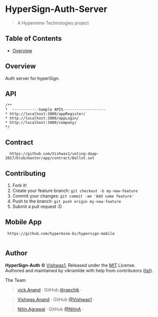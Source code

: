 # HyperSign-Auth-Server 

> A Hypermine Technologies project
## Table of Contents

<!-- toc -->

- [Overview](#user-content-overview)


<!-- tocstop -->

## Overview

Auth server for hyperSign.
 

## API
 ```
/**
 *  ------------Sample APIS-------------------
 * http://localhost:3000/appRegister/
 * http://localhost:3000/appLogin/
 * http://localhost:3000/company/
 */
```



## Contract
  ```
    https://github.com/Vishwas1/voting-daap-2017/blob/master/app/contract/Ballot.sol
  ```
## Contributing

1. Fork it!
2. Create your feature branch: `git checkout -b my-new-feature`
3. Commit your changes: `git commit -am 'Add some feature'`
4. Push to the branch: `git push origin my-new-feature`
5. Submit a pull request :D

## Mobile App
 
 ```
  https://github.com/hypermine-bc/hypersign-mobile
  
  ```


## Author

**HyperSign-Auth** © [Vishwas1](https://github.com/Vishwas1), Released under the [MIT](./LICENSE) License.<br>
Authored and maintained by vikramIde with help from contributors ([list](Vishwas1/voting-daap-2017/graphs/contributors)).

The Team 

> [vick.Anand](https://facebook.com/vikramabhushan) · GitHub [@rapchik](https://github.com/vikramIde) · 

> [Vishwas.Anand](https://facebook.com/vikramabhushan) · GitHub [@Vishwas1](https://github.com/Vishwas1) · 

> [Nitin.Agrawal](https://www.facebook.com/harshitha.naidu61) · GitHub [@NitinA](https://github.com/NitinAgarwal192) · 
